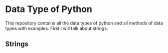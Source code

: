 # Data Type of Python
This repository contains all the data types of python and all methods of data types with examples. First I will talk about strings.

## Strings

